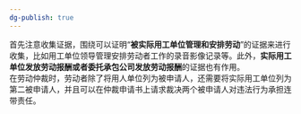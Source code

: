```yaml
---
dg-publish: true
---
```


首先注意收集证据，围绕可以证明“**被实际用工单位管理和安排劳动**”的证据来进行收集，比如用工单位领导管理安排劳动者工作的录音影像记录等。此外，**实际用工单位发放劳动报酬或者委托承包公司发放劳动报酬**的证据也有作用。    
在劳动仲裁时，劳动者除了将用人单位列为被申请人，还需要将实际用工单位列为第二被申请人，并且可以在仲裁申请书上请求裁决两个被申请人对违法行为承担连带责任。